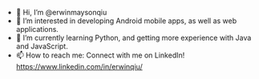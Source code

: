 - 👋 Hi, I’m @erwinmaysonqiu
- 👀 I’m interested in developing Android mobile apps, as well as web applications.
- 🌱 I’m currently learning Python, and getting more experience with Java and JavaScript.
- 📫 How to reach me: Connect with me on LinkedIn! https://www.linkedin.com/in/erwinqiu/

<!---
erwinmaysonqiu/erwinmaysonqiu is a ✨ special ✨ repository because its `README.md` (this file) appears on your GitHub profile.
You can click the Preview link to take a look at your changes.
--->
